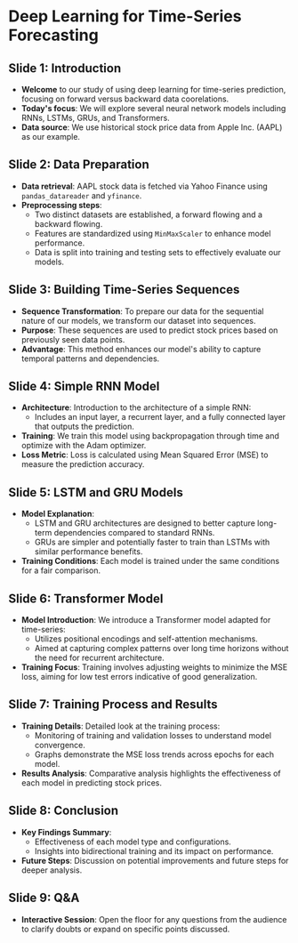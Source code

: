 # Deep Learning for Time-Series Forecasting

## Slide 1: Introduction
- **Welcome** to our study of using deep learning for time-series prediction, focusing on forward versus backward data coorelations.
- **Today's focus**: We will explore several neural network models including RNNs, LSTMs, GRUs, and Transformers.
- **Data source**: We use historical stock price data from Apple Inc. (AAPL) as our example.

## Slide 2: Data Preparation
- **Data retrieval**: AAPL stock data is fetched via Yahoo Finance using `pandas_datareader` and `yfinance`.
- **Preprocessing steps**:
  - Two distinct datasets are established, a forward flowing and a backward flowing. 
  - Features are standardized using `MinMaxScaler` to enhance model performance.
  - Data is split into training and testing sets to effectively evaluate our models.

## Slide 3: Building Time-Series Sequences
- **Sequence Transformation**: To prepare our data for the sequential nature of our models, we transform our dataset into sequences.
- **Purpose**: These sequences are used to predict stock prices based on previously seen data points.
- **Advantage**: This method enhances our model's ability to capture temporal patterns and dependencies.

## Slide 4: Simple RNN Model
- **Architecture**: Introduction to the architecture of a simple RNN:
  - Includes an input layer, a recurrent layer, and a fully connected layer that outputs the prediction.
- **Training**: We train this model using backpropagation through time and optimize with the Adam optimizer.
- **Loss Metric**: Loss is calculated using Mean Squared Error (MSE) to measure the prediction accuracy.

## Slide 5: LSTM and GRU Models
- **Model Explanation**:
  - LSTM and GRU architectures are designed to better capture long-term dependencies compared to standard RNNs.
  - GRUs are simpler and potentially faster to train than LSTMs with similar performance benefits.
- **Training Conditions**: Each model is trained under the same conditions for a fair comparison.

## Slide 6: Transformer Model
- **Model Introduction**: We introduce a Transformer model adapted for time-series:
  - Utilizes positional encodings and self-attention mechanisms.
  - Aimed at capturing complex patterns over long time horizons without the need for recurrent architecture.
- **Training Focus**: Training involves adjusting weights to minimize the MSE loss, aiming for low test errors indicative of good generalization.

## Slide 7: Training Process and Results
- **Training Details**: Detailed look at the training process:
  - Monitoring of training and validation losses to understand model convergence.
  - Graphs demonstrate the MSE loss trends across epochs for each model.
- **Results Analysis**: Comparative analysis highlights the effectiveness of each model in predicting stock prices.

## Slide 8: Conclusion
- **Key Findings Summary**:
  - Effectiveness of each model type and configurations.
  - Insights into bidirectional training and its impact on performance.
- **Future Steps**: Discussion on potential improvements and future steps for deeper analysis.

## Slide 9: Q&A
- **Interactive Session**: Open the floor for any questions from the audience to clarify doubts or expand on specific points discussed.


